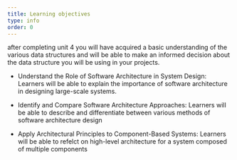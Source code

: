 ```yaml
---
title: Learning objectives
type: info
order: 0
---
```

after completing unit 4 you will have acquired a basic understanding of the various data structures and will be able to make an informed decision about the data structure you will be using in your projects.

- Understand the Role of Software Architecture in System Design: Learners will be able to explain the importance of software architecture in designing large-scale systems.

- Identify and Compare Software Architecture Approaches: Learners will be able to describe and differentiate between various methods of software architecture design

- Apply Architectural Principles to Component-Based Systems: Learners will be able to refelct on high-level architecture for a system composed of multiple components
